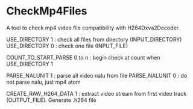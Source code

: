 # CheckMp4Files

A tool to check mp4 video file compatibility with H264Dxva2Decoder.


USE_DIRECTORY 1 : check all files from directory (INPUT_DIRECTORY)
USE_DIRECTORY 0 : check one file (INPUT_FILE)

COUNT_TO_START_PARSE 0 to n : begin check at count when USE_DIRECTORY 1

PARSE_NALUNIT 1 : parse all video nalu from file
PARSE_NALUNIT 0 : do not parse nalu, just mp4 atom

CREATE_RAW_H264_DATA 1 : extract video stream from first video track (OUTPUT_FILE). Generate .h264 file
